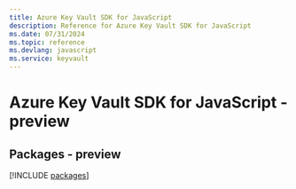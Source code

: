 ```yaml
---
title: Azure Key Vault SDK for JavaScript
description: Reference for Azure Key Vault SDK for JavaScript
ms.date: 07/31/2024
ms.topic: reference
ms.devlang: javascript
ms.service: keyvault
---
```

# Azure Key Vault SDK for JavaScript - preview
## Packages - preview
[!INCLUDE [packages](key-vault-index.md)]